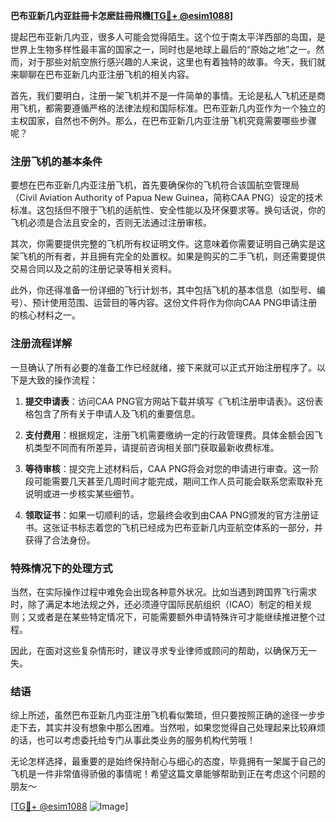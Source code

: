 **巴布亚新几内亚註冊卡怎麽註冊飛機[[TG💪+ @esim1088](https://t.me/s/esim1088)]**

提起巴布亚新几内亚，很多人可能会觉得陌生。这个位于南太平洋西部的岛国，是世界上生物多样性最丰富的国家之一，同时也是地球上最后的“原始之地”之一。然而，对于那些对航空旅行感兴趣的人来说，这里也有着独特的故事。今天，我们就来聊聊在巴布亚新几内亚注册飞机的相关内容。

首先，我们要明白，注册一架飞机并不是一件简单的事情。无论是私人飞机还是商用飞机，都需要遵循严格的法律法规和国际标准。巴布亚新几内亚作为一个独立的主权国家，自然也不例外。那么，在巴布亚新几内亚注册飞机究竟需要哪些步骤呢？

### 注册飞机的基本条件

要想在巴布亚新几内亚注册飞机，首先要确保你的飞机符合该国航空管理局（Civil Aviation Authority of Papua New Guinea，简称CAA PNG）设定的技术标准。这包括但不限于飞机的适航性、安全性能以及环保要求等。换句话说，你的飞机必须是合法且安全的，否则无法通过注册审核。

其次，你需要提供完整的飞机所有权证明文件。这意味着你需要证明自己确实是这架飞机的所有者，并且拥有完全的处置权。如果是购买的二手飞机，则还需要提供交易合同以及之前的注册记录等相关资料。

此外，你还得准备一份详细的飞行计划书，其中包括飞机的基本信息（如型号、编号）、预计使用范围、运营目的等内容。这份文件将作为你向CAA PNG申请注册的核心材料之一。

### 注册流程详解

一旦确认了所有必要的准备工作已经就绪，接下来就可以正式开始注册程序了。以下是大致的操作流程：

1. **提交申请表**：访问CAA PNG官方网站下载并填写《飞机注册申请表》。这份表格包含了所有关于申请人及飞机的重要信息。
   
2. **支付费用**：根据规定，注册飞机需要缴纳一定的行政管理费。具体金额会因飞机类型不同而有所差异，请提前咨询相关部门获取最新收费标准。

3. **等待审核**：提交完上述材料后，CAA PNG将会对您的申请进行审查。这一阶段可能需要几天甚至几周时间才能完成，期间工作人员可能会联系您索取补充说明或进一步核实某些细节。

4. **领取证书**：如果一切顺利的话，您最终会收到由CAA PNG颁发的官方注册证书。这张证书标志着您的飞机已经成为巴布亚新几内亚航空体系的一部分，并获得了合法身份。

### 特殊情况下的处理方式

当然，在实际操作过程中难免会出现各种意外状况。比如当遇到跨国界飞行需求时，除了满足本地法规之外，还必须遵守国际民航组织（ICAO）制定的相关规则；又或者是在某些特定情况下，可能需要额外申请特殊许可才能继续推进整个过程。

因此，在面对这些复杂情形时，建议寻求专业律师或顾问的帮助，以确保万无一失。

### 结语

综上所述，虽然巴布亚新几内亚注册飞机看似繁琐，但只要按照正确的途径一步步走下去，其实并没有想象中那么困难。当然啦，如果您觉得自己处理起来比较麻烦的话，也可以考虑委托给专门从事此类业务的服务机构代劳哦！

无论怎样选择，最重要的是始终保持耐心与细心的态度，毕竟拥有一架属于自己的飞机是一件非常值得骄傲的事情呢！希望这篇文章能够帮助到正在考虑这个问题的朋友～

[[TG💪+ @esim1088](https://t.me/s/esim1088) ![Image](https://i.postimg.cc/4NQfJmqS/Snipaste-2025-05-13-00-14-12.png)]
